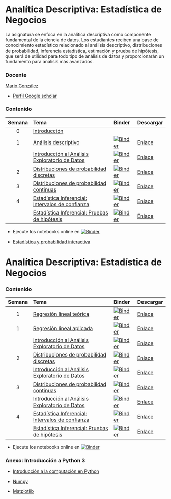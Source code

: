 # Analítica Descriptiva: Estadística de Negocios

La asignatura se enfoca en la analítica descriptiva como componente fundamental de la ciencia de datos. Los estudiantes reciben una base de conocimiento estadístico relacionado al análisis descriptivo, distribuciones de probabilidad, inferencia estadística, estimación y prueba de hipótesis, que será de utilidad para todo tipo de análisis de datos y proporcionarán un fundamento para análisis más avanzados.

<!---El curso se impartirá en Python 3 usando la herramienta Jupyter notebooks para presentar el contenido de los temas, así como el código de los ejemplos realizados. -->

### Docente

[Mario González](http://investigacion.udla.edu.ec/udla_teams/mario-gonzalez/)

- [Perfil Google scholar](https://scholar.google.co.uk/citations?user=cmuZCwsAAAAJ&hl=en)

### Contenido

| Semana | Tema | Binder     | Descargar |
| :---:  | :---------------------------------------------   | :------------ | :------------ |
| 0      | [Introducción](https://marsgr6.github.io/presentations/intro_estadistica_de_negocios.slides.html#/)  |     |     |
| 1      | [Análisis descriptivo](https://nbviewer.org/github/marsgr6/EN-online/blob/main/descriptive_statistics.ipynb) |  [![Binder](https://mybinder.org/badge_logo.svg)](https://mybinder.org/v2/gh/marsgr6/EN-online/HEAD?labpath=descriptive_statistics.ipynb) | [Enlace](https://notebooks.anaconda.org/msgonzalez/descriptive_statistics/download?version=)  |
|        | [Introducción al Análisis Exploratorio de Datos](https://nbviewer.org/github/marsgr6/EN-online/blob/main/exploratory_data_analysis.ipynb) | [![Binder](https://mybinder.org/badge_logo.svg)](https://mybinder.org/v2/gh/marsgr6/EN-online/HEAD?labpath=exploratory_data_analysis.ipynb) | [Enlace](https://notebooks.anaconda.org/msgonzalez/exploratory_data_analysis/download?version=)  |
| 2      | [Distribuciones de probabilidad discretas](https://nbviewer.org/github/marsgr6/EN-online/blob/main/discrete_distributions.ipynb) |  [![Binder](https://mybinder.org/badge_logo.svg)](https://mybinder.org/v2/gh/marsgr6/EN-online/HEAD?labpath=discrete_distributions.ipynb) | [Enlace](https://notebooks.anaconda.org/msgonzalez/discrete_distributions/download?version=)  |
| 3      | [Distribuciones de probabilidad continuas](https://nbviewer.org/github/marsgr6/EN-online/blob/main/continuous_distributions.ipynb) | [![Binder](https://mybinder.org/badge_logo.svg)](https://mybinder.org/v2/gh/marsgr6/EN-online/HEAD?labpath=continuous_distributions.ipynb) | [Enlace](https://notebooks.anaconda.org/msgonzalez/continuous_distributions/download?version=)  |
| 4      | [Estadística Inferencial: Intervalos de confianza](https://nbviewer.org/github/marsgr6/EN-online/blob/main/statistical_inference.ipynb) | [![Binder](https://mybinder.org/badge_logo.svg)](https://mybinder.org/v2/gh/marsgr6/EN-online/HEAD?labpath=statistical_inference.ipynb) | [Enlace](https://notebooks.anaconda.org/msgonzalez/statistical_inference/download?version=)  |
|       | [Estadística Inferencial: Pruebas de hipótesis](https://nbviewer.org/github/marsgr6/EN-online/blob/main/statistical_tests.ipynb) | [![Binder](https://mybinder.org/badge_logo.svg)](https://mybinder.org/v2/gh/marsgr6/EN-online/HEAD?labpath=statistical_tests.ipynb) | [Enlace](https://notebooks.anaconda.org/msgonzalez/statistical_tests/download?version=)  |

- Ejecute los notebooks online en [![Binder](https://mybinder.org/badge_logo.svg)](https://mybinder.org/v2/gh/marsgr6/EN-online/HEAD)

- [Estadística y probabilidad interactiva](https://mybinder.org/v2/gh/marsgr6/EN-interactive/HEAD?urlpath=voila%2Frender%2Fapp.ipynb)

# Analítica Descriptiva: Estadística de Negocios

### Contenido

| Semana | Tema | Binder     | Descargar |
| :---:  | :---------------------------------------------   | :------------ | :------------ |
| 1      | [Regresión lineal teórica](https://nbviewer.org/github/marsgr6/EN-online/blob/main/predictiva/Unidad_No_1_Regresion_lineal_simple_aplicada.ipynb) |  [![Binder](https://mybinder.org/badge_logo.svg)](https://mybinder.org/v2/gh/marsgr6/analitica-online/HEAD?labpath=Unidad_No_1_Regresion_lineal_simple_teorica.ipynb) | [Enlace](https://notebooks.anaconda.org/msgonzalez/descriptive_statistics/download?version=)  |
| 1      | [Regresión lineal aplicada](https://nbviewer.org/github/marsgr6/EN-online/blob/main/predictiva/Unidad_No_1_Regresion_lineal_simple_aplicada.ipynb) |  [![Binder](https://mybinder.org/badge_logo.svg)](https://mybinder.org/v2/gh/marsgr6/analitica-online/HEAD?labpath=Unidad_No_1_Regresion_lineal_simple_aplicada.ipynb) | [Enlace](https://notebooks.anaconda.org/msgonzalez/descriptive_statistics/download?version=)  |
|        | [Introducción al Análisis Exploratorio de Datos](https://nbviewer.org/github/marsgr6/EN-online/blob/main/exploratory_data_analysis.ipynb) | [![Binder](https://mybinder.org/badge_logo.svg)](https://mybinder.org/v2/gh/marsgr6/EN-online/HEAD?labpath=exploratory_data_analysis.ipynb) | [Enlace](https://notebooks.anaconda.org/msgonzalez/exploratory_data_analysis/download?version=)  |
| 2      | [Distribuciones de probabilidad discretas](https://nbviewer.org/github/marsgr6/EN-online/blob/main/discrete_distributions.ipynb) |  [![Binder](https://mybinder.org/badge_logo.svg)](https://mybinder.org/v2/gh/marsgr6/EN-online/HEAD?labpath=discrete_distributions.ipynb) | [Enlace](https://notebooks.anaconda.org/msgonzalez/discrete_distributions/download?version=)  |
|        | [Introducción al Análisis Exploratorio de Datos](https://nbviewer.org/github/marsgr6/EN-online/blob/main/exploratory_data_analysis.ipynb) | [![Binder](https://mybinder.org/badge_logo.svg)](https://mybinder.org/v2/gh/marsgr6/EN-online/HEAD?labpath=exploratory_data_analysis.ipynb) | [Enlace](https://notebooks.anaconda.org/msgonzalez/exploratory_data_analysis/download?version=)  |
| 3      | [Distribuciones de probabilidad continuas](https://nbviewer.org/github/marsgr6/EN-online/blob/main/continuous_distributions.ipynb) | [![Binder](https://mybinder.org/badge_logo.svg)](https://mybinder.org/v2/gh/marsgr6/EN-online/HEAD?labpath=continuous_distributions.ipynb) | [Enlace](https://notebooks.anaconda.org/msgonzalez/continuous_distributions/download?version=)  |
|        | [Introducción al Análisis Exploratorio de Datos](https://nbviewer.org/github/marsgr6/EN-online/blob/main/exploratory_data_analysis.ipynb) | [![Binder](https://mybinder.org/badge_logo.svg)](https://mybinder.org/v2/gh/marsgr6/EN-online/HEAD?labpath=exploratory_data_analysis.ipynb) | [Enlace](https://notebooks.anaconda.org/msgonzalez/exploratory_data_analysis/download?version=)  |
| 4      | [Estadística Inferencial: Intervalos de confianza](https://nbviewer.org/github/marsgr6/EN-online/blob/main/statistical_inference.ipynb) | [![Binder](https://mybinder.org/badge_logo.svg)](https://mybinder.org/v2/gh/marsgr6/EN-online/HEAD?labpath=statistical_inference.ipynb) | [Enlace](https://notebooks.anaconda.org/msgonzalez/statistical_inference/download?version=)  |
|       | [Estadística Inferencial: Pruebas de hipótesis](https://nbviewer.org/github/marsgr6/EN-online/blob/main/statistical_tests.ipynb) | [![Binder](https://mybinder.org/badge_logo.svg)](https://mybinder.org/v2/gh/marsgr6/EN-online/HEAD?labpath=statistical_tests.ipynb) | [Enlace](https://notebooks.anaconda.org/msgonzalez/statistical_tests/download?version=)  |

- Ejecute los notebooks online en [![Binder](https://mybinder.org/badge_logo.svg)](https://mybinder.org/v2/gh/marsgr6/analitca-online/HEAD)

### Anexo: Introducción a Python 3

- [Introducción a la computación en Python](https://marsgr6.github.io/presentations/ICP2021/index.html)

- [Numpy](https://anaconda.org/marsgr6/numpy/notebook)

- [Matplotlib](https://anaconda.org/marsgr6/matplotlib/notebook)
